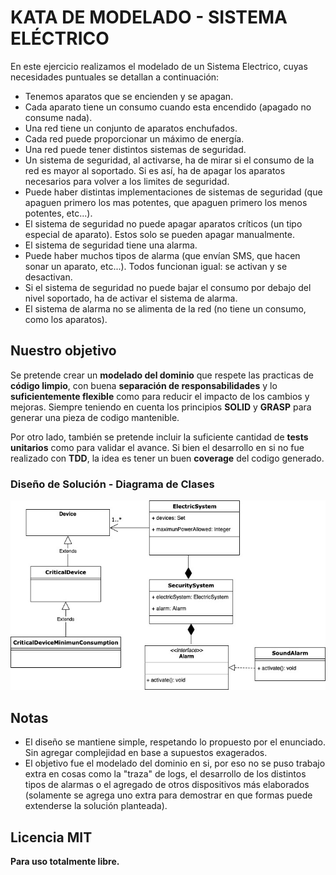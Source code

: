 # KATA DE MODELADO - SISTEMA ELÉCTRICO

En este ejercicio realizamos el modelado de un Sistema Electrico, cuyas necesidades puntuales se detallan a continuación:

* Tenemos aparatos que se encienden y se apagan.
* Cada aparato tiene un consumo cuando esta encendido (apagado no consume nada).
* Una red tiene un conjunto de aparatos enchufados.
* Cada red puede proporcionar un máximo de energía.
* Una red puede tener distintos sistemas de seguridad.
* Un sistema de seguridad, al activarse, ha de mirar si el consumo de la red es mayor al soportado. Si es así, ha de apagar los aparatos necesarios para volver a los limites de seguridad.
* Puede haber distintas implementaciones de sistemas de seguridad (que apaguen primero los mas potentes, que apaguen primero los
menos potentes, etc...).
* El sistema de seguridad no puede apagar aparatos críticos (un tipo especial de
aparato). Estos solo se pueden apagar manualmente.
* El sistema de seguridad tiene una alarma.
* Puede haber muchos tipos de alarma (que envían SMS, que hacen
sonar un aparato, etc...). Todos funcionan igual: se activan y se
desactivan.
* Si el sistema de seguridad no puede bajar el consumo por debajo del
nivel soportado, ha de activar el sistema de alarma.
* El sistema de alarma no se alimenta de la red (no tiene un consumo,
como los aparatos).


## Nuestro objetivo

Se pretende crear un **modelado del dominio** que respete las practicas de **código limpio**, con buena **separación de responsabilidades** y lo **suficientemente flexible** como para reducir el impacto de los cambios y mejoras. Siempre teniendo en cuenta los principios **SOLID** y **GRASP** para generar una pieza de codigo mantenible.

Por otro lado, también se pretende incluir la suficiente cantidad de **tests unitarios** como para validar el avance. Si bien el desarrollo en si no fue realizado con **TDD**, la idea es tener un buen **coverage** del codigo generado.


### Diseño de Solución - Diagrama de Clases 

<p align="center">
  <img src="https://github.com/alanlapierre/electric-system/blob/master/images/kata_modelado_diagrama.jpg" alt="Diagrama de clases resultante"/>
</p>

## Notas
* El diseño se mantiene simple, respetando lo propuesto por el enunciado. Sin agregar complejidad en base a supuestos exagerados.
* El objetivo fue el modelado del dominio en si, por eso no se puso trabajo extra en cosas como la "traza" de logs, el desarrollo de los distintos tipos de alarmas o el agregado de otros dispositivos más elaborados (solamente se agrega uno extra para demostrar en que formas puede extenderse la solución planteada).

## Licencia MIT
**Para uso totalmente libre.**
